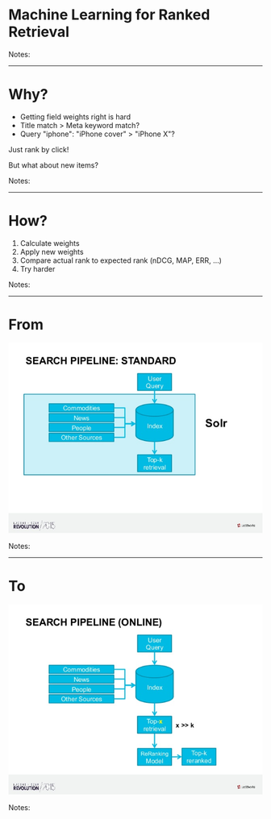 # Machine Learning for Ranked Retrieval

Notes:

---

# Why?

* Getting field weights right is hard
* Title match > Meta keyword match?
* Query "iphone": "iPhone cover" > "iPhone X"?

Just rank by click!<!-- .element: class="fragment" -->

But what about new items?<!-- .element: class="fragment" -->

Notes:

---

# How?

1. Calculate weights
2. Apply new weights
3. Compare actual rank to expected rank (nDCG, MAP, ERR, …)
4. Try harder

Notes:

---

# From

![Regular Search pipeline](images/Search_pipeline.jpg)
<!-- .element: style="border: none; box-shadow: none;" -->

Notes:

---

# To

![LTR Search pipeline](images/LTR_Search_pipeline.jpg)
<!-- .element: style="border: none; box-shadow: none;" -->

Notes:
